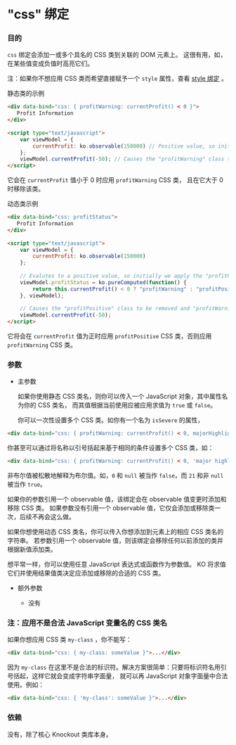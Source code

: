 # "css" 绑定

### 目的

`css` 绑定会添加一或多个具名的 CSS 类到关联的 DOM 元素上。
这很有用，如，在某些值变成负值时高亮它们。

注：如果你不想应用 CSS 类而希望直接赋予一个 `style` 属性，查看 [style 绑定](./style-binding.md) 。

静态类的示例

```html
<div data-bind="css: { profitWarning: currentProfit() < 0 }">
   Profit Information
</div>
 
<script type="text/javascript">
    var viewModel = {
        currentProfit: ko.observable(150000) // Positive value, so initially we don't apply the "profitWarning" class
    };
    viewModel.currentProfit(-50); // Causes the "profitWarning" class to be applied
</script>
```

它会在 `currentProfit` 值小于 0 时应用 `profitWarning`  CSS 类，
且在它大于 0 时移除该类。

动态类示例

```html
<div data-bind="css: profitStatus">
   Profit Information
</div>
 
<script type="text/javascript">
    var viewModel = {
        currentProfit: ko.observable(150000)
    };
 
    // Evalutes to a positive value, so initially we apply the "profitPositive" class
    viewModel.profitStatus = ko.pureComputed(function() {
        return this.currentProfit() < 0 ? "profitWarning" : "profitPositive";
    }, viewModel);
 
    // Causes the "profitPositive" class to be removed and "profitWarning" class to be added
    viewModel.currentProfit(-50);
</script>
```

它将会在 `currentProfit` 值为正时应用 `profitPositive` CSS 类，否则应用 `profitWarning` CSS 类。

### 参数

* 主参数

  如果你使用静态 CSS 类名，则你可以传入一个 JavaScript 对象，其中属性名为你的 CSS 类名，
而其值根据当前使用应被应用求值为 `true` 或 `false`。

  你可以一次性设置多个 CSS 类。如你有一个名为 `isSevere` 的属性，
  
```html
<div data-bind="css: { profitWarning: currentProfit() < 0, majorHighlight: isSevere }">
```

  你甚至可以通过将名称以引号括起来基于相同的条件设置多个 CSS 类，如：

```html
<div data-bind="css: { profitWarning: currentProfit() < 0, 'major highlight': isSevere }">
```

  非布尔值被松散地解释为布尔值。如，`0` 和 `null` 被当作 `false`，而 `21` 和非 `null` 被当作 `true`。
  
  如果你的参数引用一个 observable 值，该绑定会在 observable 值变更时添加和移除 CSS 类。
如果参数没有引用一个 observable 值，它仅会添加或移除类一次，后续不再会这么做。

  如果你想使用动态 CSS 类名，你可以传入你想添加到元素上的相应 CSS 类名的字符串。
若参数引用一个 observable 值，则该绑定会移除任何以前添加的类并根据新值添加类。

  想平常一样，你可以使用任意 JavaScript 表达式或函数作为参数值。
KO 将求值它们并使用结果值类决定应添加或移除的合适的 CSS 类。

* 额外参数

   * 没有
   
### 注：应用不是合法 JavaScript 变量名的 CSS 类名

如果你想应用 CSS 类 `my-class` ，你不能写：

```html
<div data-bind="css: { my-class: someValue }">...</div>
```

因为 `my-class` 在这里不是合法的标识符。解决方案很简单：只要将标识符名用引号括起，这样它就会变成字符串字面量，
就可以再 JavaScript 对象字面量中合法使用。例如：

```html
<div data-bind="css: { 'my-class': someValue }">...</div>
```

### 依赖

没有，除了核心 Knockout 类库本身。